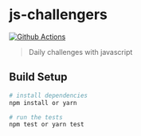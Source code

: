 # js-challengers

[![Github Actions](https://github.com/igorvieira/js-challengers/workflows/js-challengers/badge.svg)](https://github.com/igorvieira/js-challengers/actions)

> Daily challenges with javascript


## Build Setup

``` bash
# install dependencies
npm install or yarn

# run the tests
npm test or yarn test
```